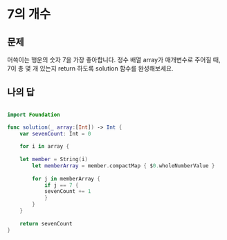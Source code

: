 7의 개수
==========

## 문제

머쓱이는 행운의 숫자 7을 가장 좋아합니다. 정수 배열 array가 매개변수로 주어질 때, 7이 총 몇 개 있는지 return 하도록 solution 함수를 완성해보세요.    

## 나의 답 

```swift

import Foundation

func solution(_ array:[Int]) -> Int {
    var sevenCount: Int = 0
    
    for i in array {
    
    let member = String(i)
        let memberArray = member.compactMap { $0.wholeNumberValue }
        
        for j in memberArray {
            if j == 7 {
            sevenCount += 1
            }
        }
    }
    
    return sevenCount
}

```
